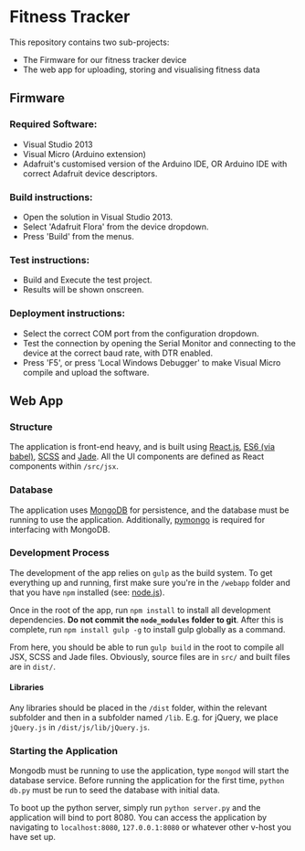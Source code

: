 # Fitness Tracker

This repository contains two sub-projects:

- The Firmware for our fitness tracker device
- The web app for uploading, storing and visualising fitness data

## Firmware

### Required Software:
 - Visual Studio 2013
 - Visual Micro (Arduino extension)
 - Adafruit's customised version of the Arduino IDE, OR
   Arduino IDE with correct Adafruit device descriptors.

### Build instructions:
 - Open the solution in Visual Studio 2013.
 - Select 'Adafruit Flora' from the device dropdown.
 - Press 'Build' from the menus.

### Test instructions:
 - Build and Execute the test project.
 - Results will be shown onscreen.

### Deployment instructions:
 - Select the correct COM port from the configuration dropdown.
 - Test the connection by opening the Serial Monitor and connecting to the device at the correct baud rate, with DTR enabled.
 - Press 'F5', or press 'Local Windows Debugger' to make Visual Micro compile and upload the software.


## Web App

### Structure

The application is front-end heavy, and is built using [React.js](https://facebook.github.io/react/), [ES6 (via babel)](https://babeljs.io/), [SCSS](http://sass-lang.com/) and [Jade](http://jade-lang.com/). All the UI components are defined as React components within `/src/jsx`.

### Database

The application uses [MongoDB](https://www.mongodb.org/) for persistence, and the database must be running to use the application. Additionally, [pymongo](http://api.mongodb.org/python/current/) is required for interfacing with MongoDB.

### Development Process

The development of the app relies on `gulp` as the build system. To get everything up and running, first make sure you're in the `/webapp` folder and that you have `npm` installed (see: [node.js](https://nodejs.org/)).

Once in the root of the app, run `npm install` to install all development dependencies. **Do not commit the `node_modules` folder to git**. After this is complete, run `npm install gulp -g` to install gulp globally as a command.

From here, you should be able to run `gulp build` in the root to compile all JSX, SCSS and Jade files. Obviously, source files are in `src/` and built files are in `dist/`.

#### Libraries

Any libraries should be placed in the `/dist` folder, within the relevant subfolder and then in a subfolder named `/lib`. E.g. for jQuery, we place `jQuery.js` in `/dist/js/lib/jQuery.js`.

### Starting the Application

Mongodb must be running to use the application, type `mongod` will start the database service. Before running the application for the first time, `python db.py` must be run to seed the database with initial data.

To boot up the python server, simply run `python server.py` and the application will bind to port 8080. You can access the application by navigating to `localhost:8080`, `127.0.0.1:8080` or whatever other v-host you have set up.
